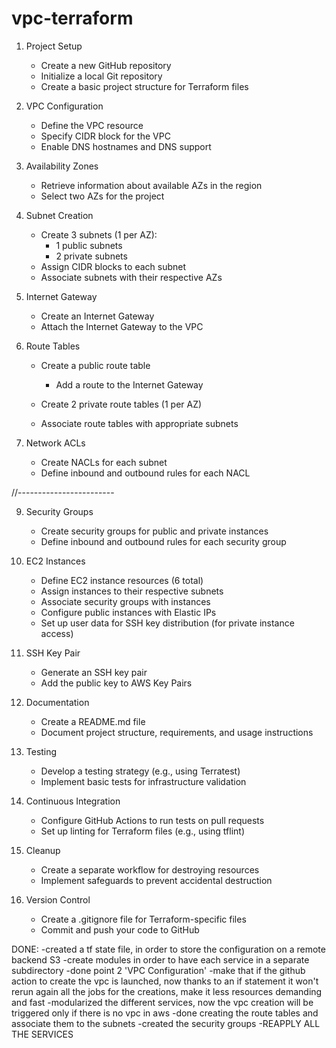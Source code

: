 # vpc-terraform
1. Project Setup
   - Create a new GitHub repository
   - Initialize a local Git repository
   - Create a basic project structure for Terraform files

2. VPC Configuration
   - Define the VPC resource
   - Specify CIDR block for the VPC
   - Enable DNS hostnames and DNS support
3. Availability Zones
   - Retrieve information about available AZs in the region
   - Select two AZs for the project

4. Subnet Creation
   - Create 3 subnets (1 per AZ):
     - 1 public subnets 
     - 2 private subnets 
   - Assign CIDR blocks to each subnet
   - Associate subnets with their respective AZs


5. Internet Gateway
   - Create an Internet Gateway
   - Attach the Internet Gateway to the VPC


7. Route Tables
   - Create a public route table
     - Add a route to the Internet Gateway
   - Create 2 private route tables (1 per AZ)
    
   - Associate route tables with appropriate subnets
8. Network ACLs
   - Create NACLs for each subnet
   - Define inbound and outbound rules for each NACL

//------------------------

9. Security Groups
   - Create security groups for public and private instances
   - Define inbound and outbound rules for each security group

10. EC2 Instances
    - Define EC2 instance resources (6 total)
    - Assign instances to their respective subnets
    - Associate security groups with instances
    - Configure public instances with Elastic IPs
    - Set up user data for SSH key distribution (for private instance access)

11. SSH Key Pair
    - Generate an SSH key pair
    - Add the public key to AWS Key Pairs

17. Documentation
    - Create a README.md file
    - Document project structure, requirements, and usage instructions

18. Testing
    - Develop a testing strategy (e.g., using Terratest)
    - Implement basic tests for infrastructure validation

19. Continuous Integration
    - Configure GitHub Actions to run tests on pull requests
    - Set up linting for Terraform files (e.g., using tflint)

22. Cleanup
    - Create a separate workflow for destroying resources
    - Implement safeguards to prevent accidental destruction

23. Version Control
    - Create a .gitignore file for Terraform-specific files
    - Commit and push your code to GitHub

DONE:
-created a tf state file, in order to store the configuration on a remote backend S3
-create modules in order to have each service in a separate subdirectory
-done point 2 'VPC Configuration'
-make that if the github action to create the vpc is launched, now thanks to an if statement
    it won't rerun again all the jobs for the creations, make it less resources demanding and fast
-modularized the different services, now the vpc creation will be triggered only if there is no vpc
    in aws
-done creating the route tables and associate them to the subnets
-created the security groups
-REAPPLY ALL THE SERVICES

